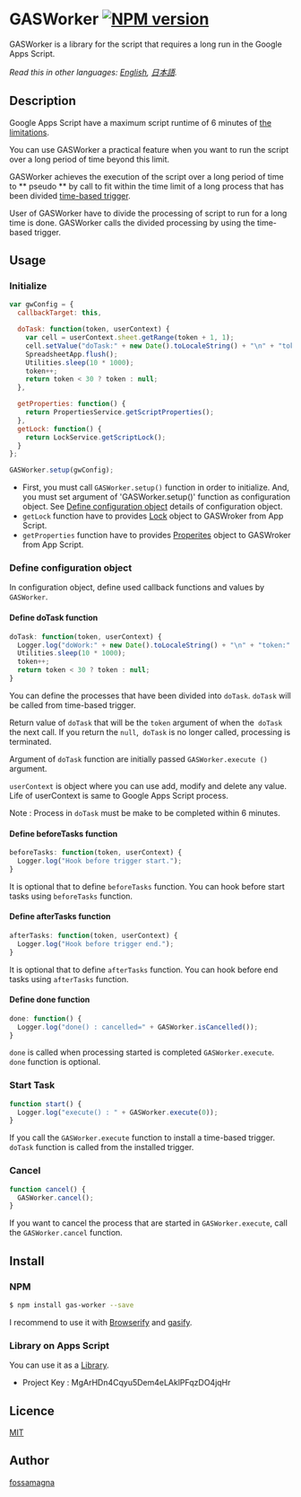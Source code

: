 GASWorker
[![NPM version][npm-image]][npm-url]
====

GASWorker is a library for the script that requires a long run in the Google Apps Script.

*Read this in other languages: [English](README.md), [日本語](README.ja.md).*

## Description

Google Apps Script have a maximum script runtime of 6 minutes of [the limitations](https://developers.google.com/apps-script/guides/services/quotas#current_limitations).

You can use GASWorker a practical feature when you want to run the script over a long period of time beyond this limit.

GASWorker achieves the execution of the script over a long period of time to ** pseudo ** by call to fit within the time limit of a long process that has been divided [time-based trigger](https://developers.google.com/apps-script/guides/triggers/installable#time-driven_triggers).

User of GASWorker have to divide the processing of script to run for a long time is done.
GASWorker calls the divided processing by using the time-based trigger.

## Usage

### Initialize

```javascript
var gwConfig = {
  callbackTarget: this,

  doTask: function(token, userContext) {
    var cell = userContext.sheet.getRange(token + 1, 1);
    cell.setValue("doTask:" + new Date().toLocaleString() + "\n" + "token:" + token);
    SpreadsheetApp.flush();
    Utilities.sleep(10 * 1000);
    token++;
    return token < 30 ? token : null;
  },

  getProperties: function() {
    return PropertiesService.getScriptProperties();
  },
  getLock: function() {
    return LockService.getScriptLock();
  }
};

GASWorker.setup(gwConfig);
```
* First, you must call `GASWorker.setup()` function in order to initialize. And, you must set argument of 'GASWorker.setup()' function as configuration object.
See [Define configuration object](#configObject) details of configuration object.
* `getLock` function have to provides [Lock](https://developers.google.com/apps-script/reference/lock/lock) object to GASWroker from App Script.
* `getProperties` function have to provides [Properites](https://developers.google.com/apps-script/reference/properties/) object to GASWroker from App Script.

### <a name="configObject"> Define configuration object

In configuration object, define used callback functions and values by `GASWorker`.

#### Define doTask function

```javascript
doTask: function(token, userContext) {
  Logger.log("doWork:" + new Date().toLocaleString() + "\n" + "token:" + token);
  Utilities.sleep(10 * 1000);
  token++;
  return token < 30 ? token : null;
}
```

You can define the processes that have been divided into `doTask`.
`doTask` will be called from time-based trigger.

Return value of `doTask` that will be the `token` argument of when the` doTask` the next call.
If you return the `null`,` doTask` is no longer called, processing is terminated.

Argument of `doTask` function are initially passed `GASWorker.execute ()` argument.

`userContext` is object where you can use add, modify and delete any value.
Life of userContext is same to Google Apps Script process.

Note : Process in `doTask` must be make to be completed within 6 minutes.

#### Define beforeTasks function

```javascript
beforeTasks: function(token, userContext) {
  Logger.log("Hook before trigger start.");
}
```

It is optional that to define `beforeTasks` function.
You can hook before start tasks using `beforeTasks` function.

#### Define afterTasks function

```javascript
afterTasks: function(token, userContext) {
  Logger.log("Hook before trigger end.");
}
```

It is optional that to define `afterTasks` function.
You can hook before end tasks using `afterTasks` function.

#### Define done function

```javascript
done: function() {
  Logger.log("done() : cancelled=" + GASWorker.isCancelled());
}
```

`done` is called when processing started is completed `GASWorker.execute`.
`done` function is optional.

### Start Task

```javascript
function start() {
  Logger.log("execute() : " + GASWorker.execute(0));
}
```

If you call the `GASWorker.execute` function to install a time-based trigger.
`doTask` function is called from the installed trigger.

### Cancel

```javascript
function cancel() {
  GASWorker.cancel();
}
```

If you want to cancel the process that are started in `GASWorker.execute`, call the `GASWorker.cancel` function.

## Install

### NPM

```sh
$ npm install gas-worker --save
```

I recommend to use it with [Browserify](http://browserify.org/ga) and [gasify](https://www.npmjs.com/package/gasify).

### Library on Apps Script

You can use it as a [Library](https://developers.google.com/apps-script/guide_libraries).

* Project Key : MgArHDn4Cqyu5Dem4eLAklPFqzDO4jqHr

## Licence

[MIT](LICENCE.txt)

## Author

[fossamagna](https://github.com/fossamagna)

[npm-image]: https://badge.fury.io/js/gasworker.svg
[npm-url]: https://npmjs.org/package/gasworker
